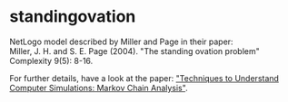 # standingovation
NetLogo model described by Miller and Page in their paper: <br>
Miller, J. H. and S. E. Page (2004). "The standing ovation problem" Complexity 9(5): 8-16.

For further details, have a look at the paper: <a target="_blank" href="http://jasss.soc.surrey.ac.uk/12/1/6.html">"Techniques to Understand Computer Simulations: Markov Chain Analysis"</a>.
